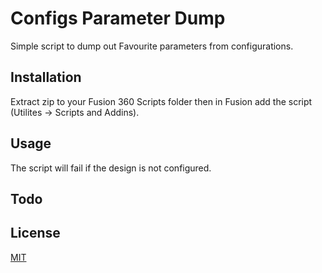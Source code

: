 # Configs Parameter Dump

Simple script to dump out Favourite parameters from configurations.

## Installation

Extract zip to your Fusion 360 Scripts folder then in Fusion add the script (Utilites -> Scripts and Addins).

## Usage

The script will fail if the design is not configured.

## Todo

## License

[MIT](https://choosealicense.com/licenses/mit/)